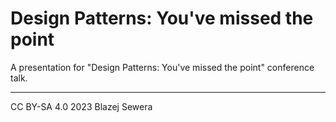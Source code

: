 # Design Patterns: You've missed the point

A presentation for "Design Patterns: You've missed the point" conference talk.

---

CC BY-SA 4.0 2023 Blazej Sewera
